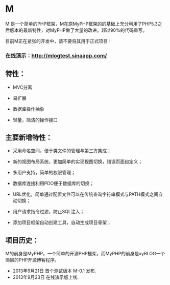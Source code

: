 M
=

M 是一个简单的PHP框架，M在原MyPHP框架的的基础上充分利用了PHP5.3之后版本的最新特性，对MyPHP做了大量的改进。超过90%的代码重写。

目前M正在紧张的开发中，请不要将其用于正式项目！

### 在线演示：<http://mlogtest.sinaapp.com/>

## 特性：

* MVC分离

* 易扩展

* 数据库操作抽象

* 轻量，简洁的操作接口


## 主要新增特性：

* 采用命名空间，便于类文件的管理与第三方集成；

* 新的视图布局系统，更加简单的实现视图切换，错误页面自定义；

* 多用户支持，简单的权限管理；

* 数据库连接利用PDO便于数据库的切换；

* URL优化，简单通过配置文件可以在传统查询字符串模式与PATH模式之间自动切换；

* 用户请求指令过滤，防止SQL注入；

* 添加项目框架自动创建工具，自动生成项目骨架；


## 项目历史：

M的前身是MyPHP，一个简单的开源PHP框架，而MyPHP的前身是xyBLOG一个简陋的PHP开源博客程序。

* 2013年9月21日 首个测试版本 M-0.1 发布.
* 2013年9月23日 在线演示版上线.